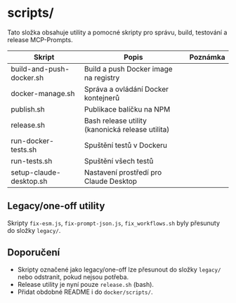 # scripts/

Tato složka obsahuje utility a pomocné skripty pro správu, build, testování a release MCP-Prompts.

| Skript                    | Popis                                                                 | Poznámka                |
|--------------------------|-----------------------------------------------------------------------|-------------------------|
| build-and-push-docker.sh | Build a push Docker image na registry                                  |                         |
| docker-manage.sh         | Správa a ovládání Docker kontejnerů                                    |                         |
| publish.sh               | Publikace balíčku na NPM                                               |                         |
| release.sh               | Bash release utility (kanonická release utilita)                       |                         |
| run-docker-tests.sh      | Spuštění testů v Dockeru                                                |                         |
| run-tests.sh             | Spuštění všech testů                                                    |                         |
| setup-claude-desktop.sh  | Nastavení prostředí pro Claude Desktop                                  |                         |

## Legacy/one-off utility
Skripty `fix-esm.js`, `fix-prompt-json.js`, `fix_workflows.sh` byly přesunuty do složky `legacy/`.

## Doporučení
- Skripty označené jako legacy/one-off lze přesunout do složky `legacy/` nebo odstranit, pokud nejsou potřeba.
- Release utility je nyní pouze `release.sh` (bash).
- Přidat obdobné README i do `docker/scripts/`. 